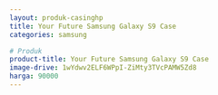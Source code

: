 ```yaml
---
layout: produk-casinghp
title: Your Future Samsung Galaxy S9 Case
categories: samsung

# Produk
product-title: Your Future Samsung Galaxy S9 Case
image-drive: 1wYdwv2ELF6WPpI-ZiMty3TVcPAMW5Zd8
harga: 90000
---
```

